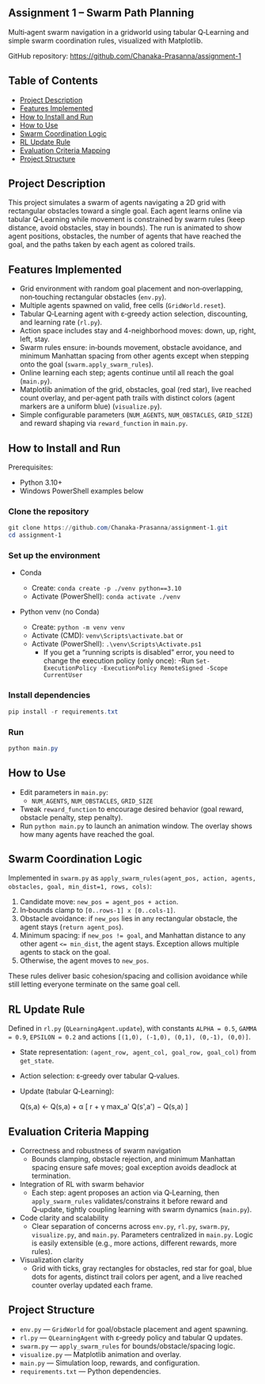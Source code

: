 ## Assignment 1 – Swarm Path Planning

Multi‑agent swarm navigation in a gridworld using tabular Q‑Learning and simple swarm coordination rules, visualized with Matplotlib.

GitHub repository: https://github.com/Chanaka-Prasanna/assignment-1

## Table of Contents

- [Project Description](#project-description)
- [Features Implemented](#features-implemented)
- [How to Install and Run](#how-to-install-and-run)
- [How to Use](#how-to-use)
- [Swarm Coordination Logic](#swarm-coordination-logic)
- [RL Update Rule](#rl-update-rule)
- [Evaluation Criteria Mapping](#evaluation-criteria-mapping)
- [Project Structure](#project-structure)

## Project Description

This project simulates a swarm of agents navigating a 2D grid with rectangular obstacles toward a single goal. Each agent learns online via tabular Q‑Learning while movement is constrained by swarm rules (keep distance, avoid obstacles, stay in bounds). The run is animated to show agent positions, obstacles, the number of agents that have reached the goal, and the paths taken by each agent as colored trails.

## Features Implemented

- Grid environment with random goal placement and non‑overlapping, non‑touching rectangular obstacles (`env.py`).
- Multiple agents spawned on valid, free cells (`GridWorld.reset`).
- Tabular Q‑Learning agent with ε‑greedy action selection, discounting, and learning rate (`rl.py`).
- Action space includes stay and 4-neighborhood moves: down, up, right, left, stay.
- Swarm rules ensure: in‑bounds movement, obstacle avoidance, and minimum Manhattan spacing from other agents except when stepping onto the goal (`swarm.apply_swarm_rules`).
- Online learning each step; agents continue until all reach the goal (`main.py`).
- Matplotlib animation of the grid, obstacles, goal (red star), live reached count overlay, and per‑agent path trails with distinct colors (agent markers are a uniform blue) (`visualize.py`).
- Simple configurable parameters (`NUM_AGENTS`, `NUM_OBSTACLES`, `GRID_SIZE`) and reward shaping via `reward_function` in `main.py`.

## How to Install and Run

Prerequisites:

- Python 3.10+
- Windows PowerShell examples below

### Clone the repository

```powershell
git clone https://github.com/Chanaka-Prasanna/assignment-1.git
cd assignment-1
```

### Set up the environment

- Conda

  - Create: `conda create -p ./venv python==3.10`
  - Activate (PowerShell): `conda activate ./venv`

- Python venv (no Conda)
  - Create: `python -m venv venv`
  - Activate (CMD): `venv\Scripts\activate.bat` or
  - Activate (PowerShell): `.\venv\Scripts\Activate.ps1`
    - If you get a “running scripts is disabled” error, you need to change the execution policy (only once):
      -Run `Set-ExecutionPolicy -ExecutionPolicy RemoteSigned -Scope CurrentUser`

### Install dependencies

```powershell
pip install -r requirements.txt
```

### Run

```powershell
python main.py
```

## How to Use

- Edit parameters in `main.py`:
  - `NUM_AGENTS`, `NUM_OBSTACLES`, `GRID_SIZE`
- Tweak `reward_function` to encourage desired behavior (goal reward, obstacle penalty, step penalty).
- Run `python main.py` to launch an animation window. The overlay shows how many agents have reached the goal.

## Swarm Coordination Logic

Implemented in `swarm.py` as `apply_swarm_rules(agent_pos, action, agents, obstacles, goal, min_dist=1, rows, cols)`:

1. Candidate move: `new_pos = agent_pos + action`.
2. In‑bounds clamp to `[0..rows-1] x [0..cols-1]`.
3. Obstacle avoidance: if `new_pos` lies in any rectangular obstacle, the agent stays (`return agent_pos`).
4. Minimum spacing: if `new_pos != goal`, and Manhattan distance to any other agent `<= min_dist`, the agent stays. Exception allows multiple agents to stack on the goal.
5. Otherwise, the agent moves to `new_pos`.

These rules deliver basic cohesion/spacing and collision avoidance while still letting everyone terminate on the same goal cell.

## RL Update Rule

Defined in `rl.py` (`QLearningAgent.update`), with constants `ALPHA = 0.5`, `GAMMA = 0.9`, `EPSILON = 0.2` and actions `[(1,0), (-1,0), (0,1), (0,-1), (0,0)]`.

- State representation: `(agent_row, agent_col, goal_row, goal_col)` from `get_state`.
- Action selection: ε‑greedy over tabular Q‑values.
- Update (tabular Q‑Learning):

  Q(s,a) ← Q(s,a) + α [ r + γ max_a' Q(s',a') − Q(s,a) ]

## Evaluation Criteria Mapping

- Correctness and robustness of swarm navigation
  - Bounds clamping, obstacle rejection, and minimum Manhattan spacing ensure safe moves; goal exception avoids deadlock at termination.
- Integration of RL with swarm behavior
  - Each step: agent proposes an action via Q‑Learning, then `apply_swarm_rules` validates/constrains it before reward and Q‑update, tightly coupling learning with swarm dynamics (`main.py`).
- Code clarity and scalability
  - Clear separation of concerns across `env.py`, `rl.py`, `swarm.py`, `visualize.py`, and `main.py`. Parameters centralized in `main.py`. Logic is easily extensible (e.g., more actions, different rewards, more rules).
- Visualization clarity
  - Grid with ticks, gray rectangles for obstacles, red star for goal, blue dots for agents, distinct trail colors per agent, and a live reached counter overlay updated each frame.

## Project Structure

- `env.py` — `GridWorld` for goal/obstacle placement and agent spawning.
- `rl.py` — `QLearningAgent` with ε‑greedy policy and tabular Q updates.
- `swarm.py` — `apply_swarm_rules` for bounds/obstacle/spacing logic.
- `visualize.py` — Matplotlib animation and overlay.
- `main.py` — Simulation loop, rewards, and configuration.
- `requirements.txt` — Python dependencies.
